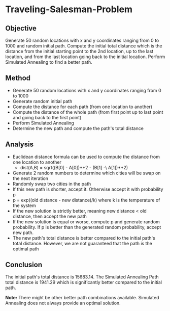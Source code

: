 # Traveling-Salesman-Problem
## Objective 
Generate 50 random locations with x and y coordinates ranging from 0 to 1000 and random initial path. Compute the initial total distance which is the distance from the initial starting point to the 2nd location, up to the last location, and from the last location going back to the initial location. Perform Simulated Annealing to find a better path.

## Method
   - Generate 50 random locations with x and y coordinates ranging from 0 to 1000
   - Generate random initial path
   - Compute the distance for each path (from one location to another)
   - Compute the distance of the whole path (from first point up to last point and going back to the first point)
   - Perform Simulated Annealing
   - Determine the new path and compute the path's total distance

## Analysis
   - Euclidean distance formula can be used to compute the distance from one location to another
       - dist(A,B) = sqrt((B[0] - A[0])\*\*2 - (B\[1\] \-\ A\[1\])\*\*2)
   - Generate 2 random numbers to determine which cities will be swap on the next iteration
   - Randomly swap two cities in the path
   - If this new path is shorter, accept it. Otherwise accept it with probability p
   - p = exp((old distance - new distance)/k) where k is the temperature of the system
   - If the new solution is strictly better, meaning new distance < old distance, then accept the new path
   - If the new solution is equal or worse, compute p and generate random probability. If p is better than the generated random probability, accept new path.
   - The new path's total distance is better compared to the initial path's total distance. However, we are not guaranteed that the path is the optimal path

## Conclusion
The initial path's total distance is 15683.14. The Simulated Annealing Path total distance is 1941.29 which is significantly better compared to the initial path.

**Note:** There might be other better path combinations available. Simulated Annealing does not always provide an optimal solution.
